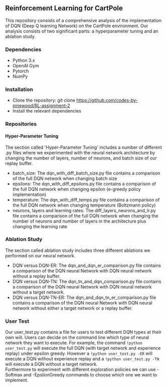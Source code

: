 ## Reinforcement Learning for CartPole
This repository consists of a comprehensive analysis of the implementation of DQN (Deep Q learning Network) on the CartPole environment. Our analysis consists of two significant parts: a hyperparameter tuning and an ablation study. 


### Dependencies
- Python 3.x
- OpenAI Gym
- Pytorch 
- NumPy


### Installation
- Clone the repository: git clone https://github.com/codes-by-pinewood/RL-assignment-2
- Install the relevant dependencies


### Repositories
#### Hyper-Parameter Tuning 
The section called 'Hyper-Parameter Tuning' includes a number of different .py files where we experimented with the neural network architecture by changing the number of layers, number of neurons, and batch size of our replay buffer.
- batch_size: The dqn_with_diff_batch_size.py file contains a comparison of the full DQN network when changing batch size
- epsilons: The dqn_with_diff_epsilons.py file contains a comparison of the full DQN network when changing epsilon (e-greedy policy implementation)
- temperature: The dqn_with_diff_temps.py file contains a comparison of the full DQN network when changing temperature (Boltzmann policy)
- neurons, layers and learning rates: The diff_layers_neurons_and_lr.py file contains a comparison of the full DQN network when changing the number of neurons and number of layers in the architecture plus changing the learning rate 


### Ablation Study 
The section called ablation study includes three different ablations we performed on our neural network. 
- DQN versus DQN-ER: The dqn_and_dqn_er_comparison.py file contains a comparison of the DQN neural Network with DQN neural network without a replay buffer.
- DQN versus DQN-TN: The dqn_tn_and_dqn_comparison.py file contains a comparison of the DQN neural Network with DQN neural network without a target network.
- DQN versus DQN-TN-ER: The dqn_and_dqn_tn_er_comparison.py file contains a comparison of the DQN neural Network with DQN neural network without either a target network or a replay buffer.


### User Test
Our user_test.py contains a file for users to test different DQN types at their own will. Users can decide on the command line which type of neural network they want to execute. For example, the command ```!python user_test.py``` will execute the full DQN (with target network and experience replay) under epsilon greedy. However a ```!python user_test.py -ER``` will execute a DQN without experience replay and a ```!python user_test.py -TN``` will execute a DQN without a target network.  
Furthermore to experiment with different exploration policies we can use -Softmax and -EpsilonGreedy commands to choose which one we want to implement.
